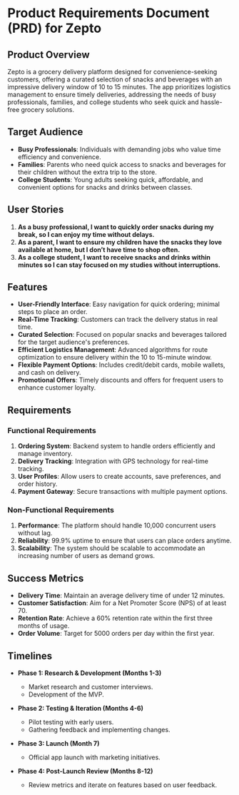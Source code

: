 # Product Requirements Document (PRD) for Zepto

## Product Overview
Zepto is a grocery delivery platform designed for convenience-seeking customers, offering a curated selection of snacks and beverages with an impressive delivery window of 10 to 15 minutes. The app prioritizes logistics management to ensure timely deliveries, addressing the needs of busy professionals, families, and college students who seek quick and hassle-free grocery solutions.

## Target Audience
- **Busy Professionals**: Individuals with demanding jobs who value time efficiency and convenience.
- **Families**: Parents who need quick access to snacks and beverages for their children without the extra trip to the store.
- **College Students**: Young adults seeking quick, affordable, and convenient options for snacks and drinks between classes.

## User Stories
1. **As a busy professional, I want to quickly order snacks during my break, so I can enjoy my time without delays.**
2. **As a parent, I want to ensure my children have the snacks they love available at home, but I don’t have time to shop often.**
3. **As a college student, I want to receive snacks and drinks within minutes so I can stay focused on my studies without interruptions.**

## Features
- **User-Friendly Interface**: Easy navigation for quick ordering; minimal steps to place an order.
- **Real-Time Tracking**: Customers can track the delivery status in real time.
- **Curated Selection**: Focused on popular snacks and beverages tailored for the target audience's preferences.
- **Efficient Logistics Management**: Advanced algorithms for route optimization to ensure delivery within the 10 to 15-minute window.
- **Flexible Payment Options**: Includes credit/debit cards, mobile wallets, and cash on delivery.
- **Promotional Offers**: Timely discounts and offers for frequent users to enhance customer loyalty.

## Requirements
### Functional Requirements
1. **Ordering System**: Backend system to handle orders efficiently and manage inventory.
2. **Delivery Tracking**: Integration with GPS technology for real-time tracking.
3. **User Profiles**: Allow users to create accounts, save preferences, and order history.
4. **Payment Gateway**: Secure transactions with multiple payment options.

### Non-Functional Requirements
1. **Performance**: The platform should handle 10,000 concurrent users without lag.
2. **Reliability**: 99.9% uptime to ensure that users can place orders anytime.
3. **Scalability**: The system should be scalable to accommodate an increasing number of users as demand grows.

## Success Metrics
- **Delivery Time**: Maintain an average delivery time of under 12 minutes.
- **Customer Satisfaction**: Aim for a Net Promoter Score (NPS) of at least 70.
- **Retention Rate**: Achieve a 60% retention rate within the first three months of usage.
- **Order Volume**: Target for 5000 orders per day within the first year.

## Timelines
- **Phase 1: Research & Development (Months 1-3)**
  - Market research and customer interviews.
  - Development of the MVP.

- **Phase 2: Testing & Iteration (Months 4-6)**
  - Pilot testing with early users.
  - Gathering feedback and implementing changes.

- **Phase 3: Launch (Month 7)**
  - Official app launch with marketing initiatives.

- **Phase 4: Post-Launch Review (Months 8-12)**
  - Review metrics and iterate on features based on user feedback.